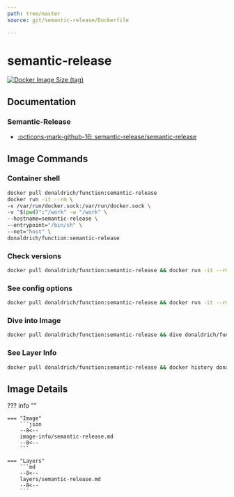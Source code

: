 ```yaml
---
path: tree/master
source: git/semantic-release/Dockerfile

---
```


# semantic-release

[![Docker Image Size (tag)](https://img.shields.io/docker/image-size/donaldrich/function/semantic-release?color=blue&label=donaldrich/function:semantic-release&logo=docker&style=flat-square)](https://hub.docker.com/r/donaldrich/function/semantic-release)

## Documentation

### Semantic-Release

- [:octicons-mark-github-16: semantic-release/semantic-release](https://github.com/semantic-release/semantic-release)

## Image Commands

### Container shell

```sh
docker pull donaldrich/function:semantic-release
docker run -it --rm \
-v /var/run/docker.sock:/var/run/docker.sock \
-v "$(pwd)":"/work" -w "/work" \
--hostname=semantic-release \
--entrypoint="/bin/sh" \
--net="host" \
donaldrich/function:semantic-release
```

### Check versions

```sh
docker pull donaldrich/function:semantic-release && docker run -it --rm  donaldrich/function:semantic-release validate
```

### See config options

```sh
docker pull donaldrich/function:semantic-release && docker run -it --rm  donaldrich/function:semantic-release help
```

### Dive into Image

```sh
docker pull donaldrich/function:semantic-release && dive donaldrich/function:semantic-release
```

### See Layer Info

```sh
docker pull donaldrich/function:semantic-release && docker history donaldrich/function:semantic-release
```

## Image Details

??? info ""

    === "Image"
        ```json
        --8<--
        image-info/semantic-release.md
        --8<--
        ```

    === "Layers"
        ```md
        --8<--
        layers/semantic-release.md
        --8<--
        ```
